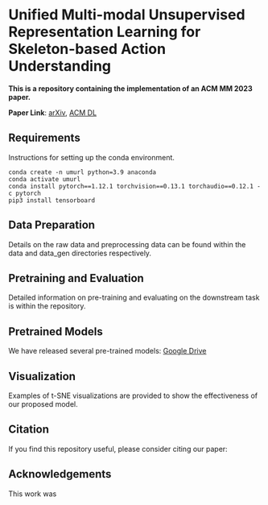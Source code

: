# Unified Multi-modal Unsupervised Representation Learning for Skeleton-based Action Understanding

**This is a repository containing the implementation of an ACM MM 2023 paper.**

**Paper Link**: [arXiv](https://arxiv.org/abs/2311.03106), [ACM DL](https://dl.acm.org/doi/10.1145/3581783.3612449)

## Requirements

Instructions for setting up the conda environment. 
```
conda create -n umurl python=3.9 anaconda
conda activate umurl
conda install pytorch==1.12.1 torchvision==0.13.1 torchaudio==0.12.1 -c pytorch
pip3 install tensorboard
```

## Data Preparation

Details on the raw data and preprocessing data can be found within the data and data_gen directories respectively.

## Pretraining and Evaluation

Detailed information on pre-training and evaluating on the downstream task is within the repository.

## Pretrained Models

We have released several pre-trained models: [Google Drive](https://drive.google.com/drive/folders/1vDGfEFRVDEU5VnutrHmyAb9RnZT_udF4?usp=sharing)

## Visualization

Examples of t-SNE visualizations are provided to show the effectiveness of our proposed model.

## Citation

If you find this repository useful, please consider citing our paper:

## Acknowledgements

This work was